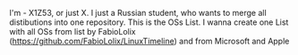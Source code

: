 I'm - X1Z53, or just X. I just a Russian student, who wants to merge all distibutions into one repository.
This is the OSs List. I wanna create one List with all OSs from list by FabioLolix (https://github.com/FabioLolix/LinuxTimeline) and from Microsoft and Apple